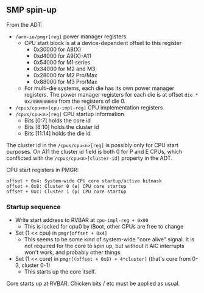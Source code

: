 ## SMP spin-up

From the ADT:

* `/arm-io/pmgr[reg]` power manager registers
    * CPU start block is at a device-dependent offset to this register
        * 0x30000 for A8(X)
        * 0xd4000 for A9(X)-A11
        * 0x54000 for M1 series
        * 0x34000 for M2 and M3
        * 0x28000 for M2 Pro/Max
        * 0x88000 for M3 Pro/Max
    * For multi-die systems, each die has its own power manager registers.
      The power manager registers for each die is at offset 
      `die * 0x2000000000` from the registers of die 0.
* `/cpus/cpu<n>[cpu-impl-reg]` CPU implementation registers
* `/cpus/cpu<n>[reg]` CPU startup information
     * Bits [0:7] holds the core id
     * Bits [8:10] holds the cluster id
     * Bits [11:14] holds the die id

The cluster id in the `/cpus/cpu<n>[reg]` is possibly only for CPU start purposes.
On A11 the cluster id field is both 0 for P and E CPUs, which conflicted with
the `/cpus/cpu<n>[cluster-id]` property in the ADT.

CPU start registers in PMGR:

```
offset + 0x4: System-wide CPU core startup/active bitmask
offset + 0x8: Cluster 0 (e) CPU core startup
offset + 0xc: Cluster 1 (p) CPU core startup
```

### Startup sequence

* Write start address to RVBAR at `cpu-impl-reg + 0x00`
    * This is locked for cpu0 by iBoot, other CPUs are free to change
* Set (1 << cpu) in `pmgr[offset + 0x4]`
    * This seems to be some kind of system-wide "core alive" signal. It is not
      required for the core to spin up, but without it AIC interrupts won't
      work, and probably other things.
* Set (1 << core) in `pmgr[(offset + 0x8) + 4*cluster]` (that's core from 0-3, cluster 0-1)
    * This starts up the core itself.

Core starts up at RVBAR. Chicken bits / etc must be applied as usual.
